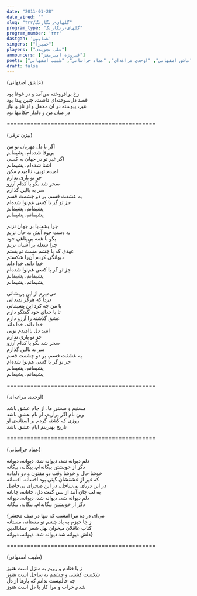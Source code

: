 ```yaml
---
date: "2011-01-28"
date_aired: ""
slug: "گلهای-رنگارنگ/۴۳۳"
program_type: "گلهای-رنگارنگ"
program_number: '۴۳۳'
dastgah: 'همایون'
singers: ["حمیرا"]
players: ["علی تجویدی"]
announcers: ["فیروزه امیرمعز"]
poets: ["بیژن ترقی", "عاشق اصفهانی", "اوحدی مراغه‌ای", "عماد خراسانی", "طبیب اصفهانی"]
draft: false
---
```


(عاشق اصفهانی)  

رخ برافروخته می‌آمد و در غوغا بود  
قصد دل‌سوخته‌ای داشت، چنین پیدا بود  
غیر، پیوسته در آن محفل و از ناز و نیاز  
در میان من و دلدار حکایتها بود  

============================================  

(بیژن ترقی)  

اگر با دل مهربان تو من  
بی‌وفا شده‌ام، پشیمانم  
اگر غیر تو در جهان به کسی  
آشنا شده‌ام، پشیمانم  
امیدم تویی، ناامیدم مکن  
جز تو یاری ندارم  
سحر شد بگو با کدام آرزو  
سر به بالین گذارم  
به عشقت قسم، بر دو چشمت قسم  
جز تو گر با کسی هم‌نوا شده‌ام  
پشیمانم، پشیمانم  
پشیمانم، پشیمانم  

چرا پشت‌پا بر جهان نزنم  
به دست خود آتش به جان نزنم  
بگو با همه بی‌پناهی خود  
چرا شعله بر آشیان نزنم  
عهدی که با چشم مست تو بستم  
دیوانگی کردم آن‌را شکستم  
خدا داند، خدا داند  
جز تو گر با کسی هم‌نوا شده‌ام  
پشیمانم، پشیمانم  
پشیمانم، پشیمانم  

می‌میرم از این پریشانی  
دردا که هرگز نمیدانی  
با من چه کرد این پشیمانی  
تا با خدای خود گفتگو دارم  
عشق گذشته را آرزو دارم  
خدا داند، خدا داند  
امید دل ناامیدم تویی  
جز تو یاری ندارم  
سحر شد بگو با کدام آرزو  
سر به بالین گذارم  
به عشقت قسم، بر دو چشمت قسم  
جز تو گر با کسی هم‌نوا شده‌ام  
پشیمانم، پشیمانم  
پشیمانم، پشیمانم  

============================================  

(اوحدی مراغه‌ای)  

مستیم و مستی ما، از جام عشق باشد  
وین نام اگر برآریم، از نام عشق باشد  
روزی که کُشته گردم بر آستانه‌ی او  
تاریخ بهترینم ایام عشق باشد  

============================================  

(عماد خراسانی)  

دلم دیوانه شد، دیوانه شد، دیوانه، دیوانه  
دگر از خویشتن بیگانه‌ام، بیگانه، بیگانه  
خوشا حال و خوشا وقت دو مفتون و دو دلداده  
که غیر از عشقشان گیتی بود افسانه، افسانه  
در این دریای بی‌ساحل، در این صحرای بی‌حاصل  
به لب جان آمد از بس گفت دل، جانانه، جانانه  
دلم دیوانه شد، دیوانه شد، دیوانه، دیوانه  
دگر از خویشتن بیگانه‌ام، بیگانه، بیگانه  

{می‌ای در ده مرا امشب که تنها در صف محشر  
ز جا خیزم به یاد چشم تو مستانه، مستانه  
کتاب عاقلان میخوان بهل شعر عمادالدین  
دلش دیوانه شد دیوانه شد، دیوانه، دیوانه}  

============================================  

(طبیب اصفهانی)  

ز پا فتادم و رویم به منزل است هنوز  
شکست کشتی و چشمم به ساحل است هنوز  
چه حالتیست ندانم که بارها از دل  
شدم خراب و مرا کار با دل است هنوز  


